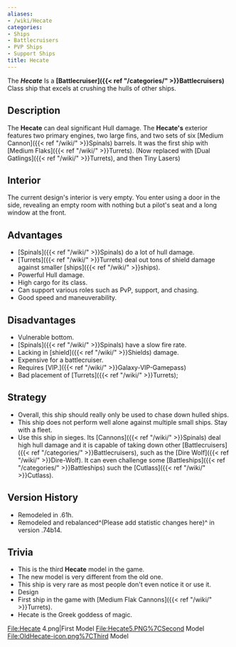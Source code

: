 ```yaml
---
aliases:
- /wiki/Hecate
categories:
- Ships
- Battlecruisers
- PVP Ships
- Support Ships
title: Hecate
---
```


The **_Hecate_** Is a **[Battlecruiser]({{< ref "/categories/" >}}Battlecruisers)** Class ship that excels at crushing the hulls of other ships. 

## Description

The **Hecate** can deal significant Hull damage. The **Hecate's** exterior features two primary engines, two large fins, and two sets of six [Medium Cannon]({{< ref "/wiki/" >}}Spinals) barrels. It was the first ship with [Medium Flaks]({{< ref "/wiki/" >}}Turrets). (Now replaced with [Dual Gatlings]({{< ref "/wiki/" >}}Turrets), and then Tiny Lasers)

## Interior

The current design's interior is very empty. You enter using a door in the side, revealing an empty room with nothing but a pilot's seat and a long window at the front.

## Advantages

- [Spinals]({{< ref "/wiki/" >}}Spinals) do a lot of hull damage.
- [Turrets]({{< ref "/wiki/" >}}Turrets) deal out tons of shield damage against smaller [ships]({{< ref "/wiki/" >}}ships).
- Powerful Hull damage.
- High cargo for its class.
- Can support various roles such as PvP, support, and chasing.
- Good speed and maneuverability.

## Disadvantages

- Vulnerable bottom.
- [Spinals]({{< ref "/wiki/" >}}Spinals) have a slow fire rate.
- Lacking in [shield]({{< ref "/wiki/" >}}Shields) damage.
- Expensive for a battlecruiser.
- Requires [VIP.]({{< ref "/wiki/" >}}Galaxy-VIP-Gamepass)
- Bad placement of [Turrets]({{< ref "/wiki/" >}}Turrets);

## Strategy

- Overall, this ship should really only be used to chase down hulled ships.
- This ship does not perform well alone against multiple small ships. Stay with a fleet.
- Use this ship in sieges. Its [Cannons]({{< ref "/wiki/" >}}Spinals) deal high hull damage and it is capable of taking down other [Battlecruisers]({{< ref "/categories/" >}}Battlecruisers), such as the [Dire Wolf]({{< ref "/wiki/" >}}Dire-Wolf). It can even challenge some [Battleships]({{< ref "/categories/" >}}Battleships) such the [Cutlass]({{< ref "/wiki/" >}}Cutlass).

## Version History 

- Remodeled in .61h.
- Remodeled and rebalanced^(Please add statistic changes here)^ in version .74b14.

## Trivia

- This is the third **Hecate** model in the game.
- The new model is very different from the old one.
- This ship is very rare as most people don't even notice it or use it.
- Design
- First ship in the game with [Medium Flak Cannons]({{< ref "/wiki/" >}}Turrets).
- Hecate is the Greek goddess of magic.

<File:Hecate> 4.png|First Model <File:Hecate5.PNG%7CSecond> Model <File:OldHecate-icon.png%7CThird> Model